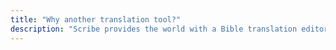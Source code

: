 ```yaml
---
title: "Why another translation tool?"
description: "Scribe provides the world with a Bible translation editor that is owned by and developed for the community which uses modern technology to solve the practical problems faced on the field in the current Bible translation context."
---
```

